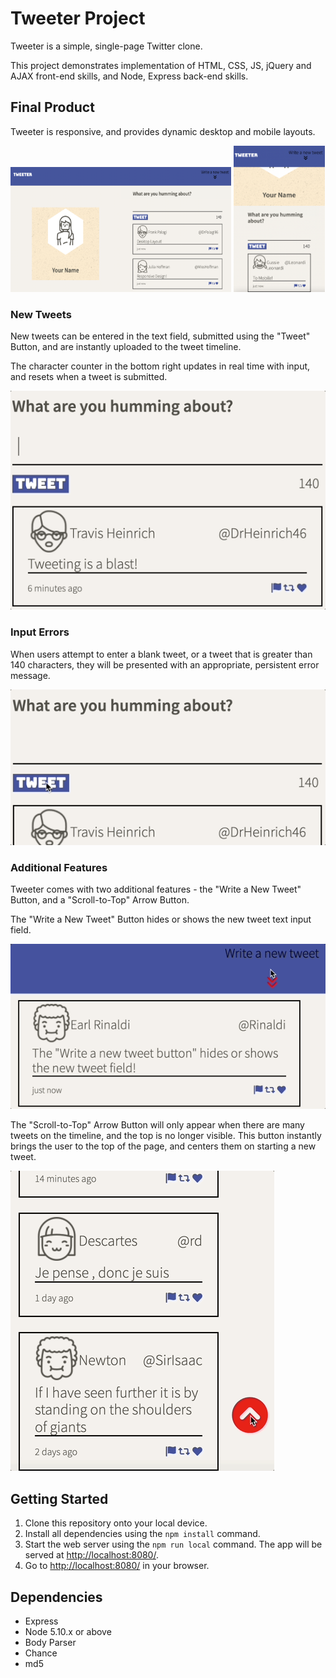 # Tweeter Project

Tweeter is a simple, single-page Twitter clone.

This project demonstrates implementation of HTML, CSS, JS, jQuery and AJAX front-end skills, and Node, Express back-end skills.

## Final Product

Tweeter is responsive, and provides dynamic desktop and mobile layouts.
 
<img src="docs/desktop_layout.png" alt="Desktop Layout" height = 200 width=70%/>
<img src="docs/mobile_layout.png" alt="Mobile Layout" width=29%/>

### New Tweets

New tweets can be entered in the text field, submitted using the "Tweet" Button, and are instantly uploaded to the tweet timeline.

The character counter in the bottom right updates in real time with input, and resets when a tweet is submitted.

![New Tweets!](docs/new_tweets.gif)

### Input Errors

When users attempt to enter a blank tweet, or a tweet that is greater than 140 characters, they will be presented with an appropriate, persistent error message.

![Errors when inputting a tweet](docs/input_errors.gif)

### Additional Features

Tweeter comes with two additional features - the "Write a New Tweet" Button, and a "Scroll-to-Top" Arrow Button.

The "Write a New Tweet" Button hides or shows the new tweet text input field.

![Write a new tweet button](docs/write_tweet.gif)

The "Scroll-to-Top" Arrow Button will only appear when there are many tweets on the timeline, and the top is no longer visible. This button instantly brings the user to the top of the page, and centers them on starting a new tweet.

![Scroll to top arrow button](docs/scroll_top.gif)

## Getting Started

1. Clone this repository onto your local device.
2. Install all dependencies using the `npm install` command.
3. Start the web server using the `npm run local` command. The app will be served at <http://localhost:8080/>.
4. Go to <http://localhost:8080/> in your browser.

## Dependencies

- Express
- Node 5.10.x or above
- Body Parser
- Chance
- md5